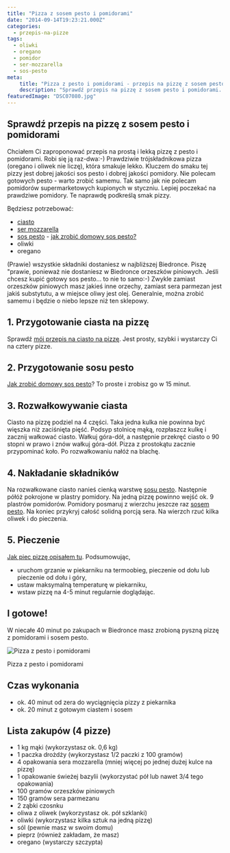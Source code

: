 ```yaml
---
title: "Pizza z sosem pesto i pomidorami"
date: "2014-09-14T19:23:21.000Z"
categories: 
  - przepis-na-pizze
tags: 
  - oliwki
  - oregano
  - pomidor
  - ser-mozzarella
  - sos-pesto
meta: 
    title: "Pizza z pesto i pomidorami - przepis na pizzę z sosem pesto i pomidorami"
    description: "Sprawdź przepis na pizzę z sosem pesto i pomidorami. Pizza z pesto jest lekka, prosta i szybka - do zrobienia w jedyne 40 minut. Poznaj przepis krok po kroku."
featuredImage: "DSC07080.jpg"
---
```


## Sprawdź przepis na pizzę z sosem pesto i pomidorami

Chciałem Ci zaproponować przepis na prostą i lekką pizzę z pesto i pomidorami. Robi się ją raz-dwa:-) Prawdziwie trójskładnikowa pizza (oregano i oliwek nie liczę), która smakuje lekko. Kluczem do smaku tej pizzy jest dobrej jakości sos pesto i dobrej jakości pomidory. Nie polecam gotowych pesto - warto zrobić samemu. Tak samo jak nie polecam pomidorów supermarketowych kupionych w styczniu. Lepiej poczekać na prawdziwe pomidory. Te naprawdę podkreślą smak pizzy.

Będziesz potrzebować:

- <a title="Przepis na ciasto na pizzę" href="/przepis-na-ciasto-na-pizze/">ciasto</a>
- <a title="Jaki ser wybrać do pizzy?" href="/jaki-ser-wybrac-do-pizzy/">ser mozzarella</a>
- <a title="Sos pesto – jak zrobić domowy sos pesto – sprawdź przepis" href="/sos-pesto-jak-zrobic-domowy-sos-pesto-sprawdz-przepis/">sos pesto</a> - <a title="Sos pesto – jak zrobić domowy sos pesto – sprawdź przepis" href="/sos-pesto-jak-zrobic-domowy-sos-pesto-sprawdz-przepis/">jak zrobić domowy sos pesto?</a>
- oliwki
- oregano

(Prawie) wszystkie składniki dostaniesz w najbliższej Biedronce. Piszę "prawie, ponieważ nie dostaniesz w Biedronce orzeszków piniowych. Jeśli chcesz kupić gotowy sos pesto… to nie to samo:-) Zwykle zamiast orzeszków piniowych masz jakieś inne orzechy, zamiast sera parmezan jest jakiś substytutu, a w miejsce oliwy jest olej. Generalnie, można zrobić samemu i będzie o niebo lepsze niż ten sklepowy.

## 1\. Przygotowanie ciasta na pizzę

Sprawdź <a title="Przepis na ciasto na pizzę" href="/przepis-na-ciasto-na-pizze/">mój przepis na ciasto na pizzę</a>. Jest prosty, szybki i wystarczy Ci na cztery pizze.

## 2\. Przygotowanie sosu pesto

<a title="Sos pesto – jak zrobić domowy sos pesto – sprawdź przepis" href="/sos-pesto-jak-zrobic-domowy-sos-pesto-sprawdz-przepis/">Jak zrobić domowy sos pesto</a>? To proste i zrobisz go w 15 minut.

## 3\. Rozwałkowywanie ciasta

Ciasto na pizzę podziel na 4 części. Taka jedna kulka nie powinna być więszka niż zaciśnięta pięść. Podsyp stolnicę mąką, rozpłaszcz kulkę i zacznij wałkować ciasto. Wałkuj góra-dół, a następnie przekręć ciasto o 90 stopni w prawo i znów wałkuj góra-dół. Pizza z prostokątu zacznie przypominać koło. Po rozwałkowaniu nałóż na blachę.

## 4\. Nakładanie składników

Na rozwałkowane ciasto nanieś cienką warstwę <a title="Sos pesto – jak zrobić domowy sos pesto – sprawdź przepis" href="/sos-pesto-jak-zrobic-domowy-sos-pesto-sprawdz-przepis/">sosu pesto</a>. Następnie półóż pokrojone w plastry pomidory. Na jedną pizzę powinno wejść ok. 9 plastrów pomidorów. Pomidory posmaruj z wierzchu jeszcze raz <a title="Sos pesto – jak zrobić domowy sos pesto – sprawdź przepis" href="/sos-pesto-jak-zrobic-domowy-sos-pesto-sprawdz-przepis/">sosem pesto</a>. Na koniec przykryj całość solidną porcją sera. Na wierzch rzuć kilka oliwek i do pieczenia.

## 5\. Pieczenie

<a title="Pieczenie pizzy" href="/pieczenie-pizzy/">Jak piec pizzę opisałem tu</a>. Podsumowując,

- uruchom grzanie w piekarniku na termoobieg, pieczenie od dołu lub pieczenie od dołu i góry,
- ustaw maksymalną temperaturę w piekarniku,
- wstaw pizzę na 4-5 minut regularnie doglądając.

## I gotowe!

W niecałe 40 minut po zakupach w Biedronce masz zrobioną pyszną pizzę z pomidorami i sosem pesto.

![Pizza z pesto i pomidorami](DSC07080-1024x685.jpg)

Pizza z pesto i pomidorami

## Czas wykonania

- ok. 40 minut od zera do wyciągnięcia pizzy z piekarnika
- ok. 20 minut z gotowym ciastem i sosem

## Lista zakupów (4 pizze)

- 1 kg mąki (wykorzystasz ok. 0,6 kg)
- 1 paczka drożdży (wykorzystasz 1/2 paczki z 100 gramów)
- 4 opakowania sera mozzarella (mniej więcej po jednej dużej kulce na pizzę)
- 1 opakowanie świeżej bazylii (wykorzystać pół lub nawet 3/4 tego opakowania)
- 100 gramów orzeszków piniowych
- 150 gramów sera parmezanu
- 2 ząbki czosnku
- oliwa z oliwek (wykorzystasz ok. pół szklanki)
- oliwki (wykorzystasz kilka sztuk na jedną pizzę)
- sól (pewnie masz w swoim domu)
- pieprz (również zakładam, że masz)
- oregano (wystarczy szczypta)

